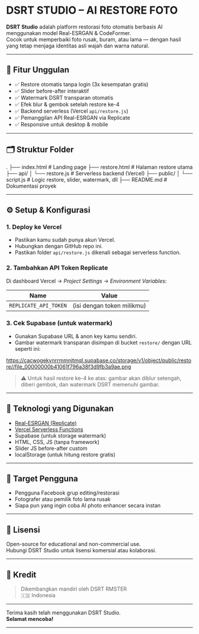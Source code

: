 # DSRT STUDIO – AI RESTORE FOTO

**DSRT Studio** adalah platform restorasi foto otomatis berbasis AI menggunakan model Real-ESRGAN & CodeFormer.  
Cocok untuk memperbaiki foto rusak, buram, atau lama — dengan hasil yang tetap menjaga identitas asli wajah dan warna natural.

---

## 🔧 Fitur Unggulan

- ✅ Restore otomatis tanpa login (3x kesempatan gratis)
- ✅ Slider before-after interaktif
- ✅ Watermark DSRT transparan otomatis
- ✅ Efek blur & gembok setelah restore ke-4
- ✅ Backend serverless (Vercel `api/restore.js`)
- ✅ Pemanggilan API Real-ESRGAN via Replicate
- ✅ Responsive untuk desktop & mobile

---

## 🗂️ Struktur Folder

. ├── index.html          # Landing page ├── restore.html        # Halaman restore utama ├── api/ │   └── restore.js      # Serverless backend (Vercel) ├── public/ │   └── script.js       # Logic restore, slider, watermark, dll ├── README.md           # Dokumentasi proyek

---

## ⚙️ Setup & Konfigurasi

### 1. Deploy ke Vercel
- Pastikan kamu sudah punya akun Vercel.
- Hubungkan dengan GitHub repo ini.
- Pastikan folder `api/restore.js` dikenali sebagai serverless function.

### 2. Tambahkan API Token Replicate
Di dashboard Vercel → *Project Settings* → *Environment Variables*:

| Name                 | Value                        |
|----------------------|------------------------------|
| `REPLICATE_API_TOKEN` | (isi dengan token milikmu)  |

### 3. Cek Supabase (untuk watermark)
- Gunakan Supabase URL & anon key kamu sendiri.
- Gambar watermark transparan disimpan di bucket `restore/` dengan URL seperti ini:

https://cacwogekvnrrmmnjtmql.supabase.co/storage/v1/object/public/restore//file_00000000b41061f796a38f3d9fb3a9ae.png

> ⚠️ Untuk hasil restore ke-4 ke atas: gambar akan diblur setengah, diberi gembok, dan watermark DSRT memenuhi gambar.

---

## 🧠 Teknologi yang Digunakan

- [Real-ESRGAN (Replicate)](https://replicate.com/sczhou/real-esrgan)
- [Vercel Serverless Functions](https://vercel.com/docs/functions)
- Supabase (untuk storage watermark)
- HTML, CSS, JS (tanpa framework)
- Slider JS before-after custom
- localStorage (untuk hitung restore gratis)

---

## 👥 Target Pengguna

- Pengguna Facebook grup editing/restorasi
- Fotografer atau pemilik foto lama rusak
- Siapa pun yang ingin coba AI photo enhancer secara instan

---

## 📄 Lisensi

Open-source for educational and non-commercial use.  
Hubungi DSRT Studio untuk lisensi komersial atau kolaborasi.

---

## 🙌 Kredit

> Dikembangkan mandiri oleh DSRT RMSTER  
> 🇮🇩 Indonesia

---

Terima kasih telah menggunakan DSRT Studio.  
**Selamat mencoba!**


---
